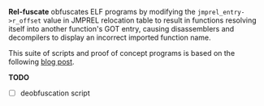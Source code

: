 **Rel-fuscate** obfuscates ELF programs by modifying the `jmprel_entry->r_offset` value in JMPREL relocation table to result in functions resolving itself into another function's GOT entry, causing disassemblers and decompilers to display an incorrect imported function name.

This suite of scripts and proof of concept programs is based on the following [blog post](https://blog.elmo.sg/posts/breaking-disassembly-through-symbol-resolution).

**TODO** 

- [ ] deobfuscation script
